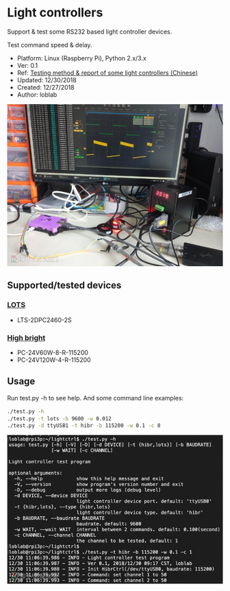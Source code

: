 # Light controllers

Support & test some RS232 based light controller devices.

Test command speed & delay.

- Platform: Linux (Raspberry Pi), Python 2.x/3.x
- Ver: 0.1
- Ref: [Testing method & report of some light controllers (Chinese)](https://www.jianshu.com/u/3c1a902a844b)
- Updated: 12/30/2018
- Created: 12/27/2018
- Author: loblab

![Test environment](https://raw.githubusercontent.com/loblab/lightctrl/master/test-env.jpg)

## Supported/tested devices

### [LOTS](http://www.lotsmv.com/)

- LTS-2DPC2460-2S

### [High bright](http://www.highbright.com.tw/)

- PC-24V60W-8-R-115200
- PC-24V120W-4-R-115200

## Usage

Run test.py -h to see help. And some command line examples:

```bash
./test.py -h
./test.py -t lots -b 9600 -w 0.012
./test.py -d ttyUSB1 -t hibr -b 115200 -w 0.1 -c 8
```

![script screenshot](https://raw.githubusercontent.com/loblab/lightctrl/master/screenshot.png)

